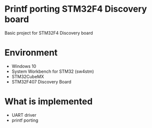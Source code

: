 # Printf porting STM32F4 Discovery board
Basic project for STM32F4 Discovery board

# Environment
- Windows 10
- System Workbench for STM32 (sw4stm)
- STM32CubeMX
- STM32F407 Discovery Board

# What is implemented
- UART driver
- printf porting

